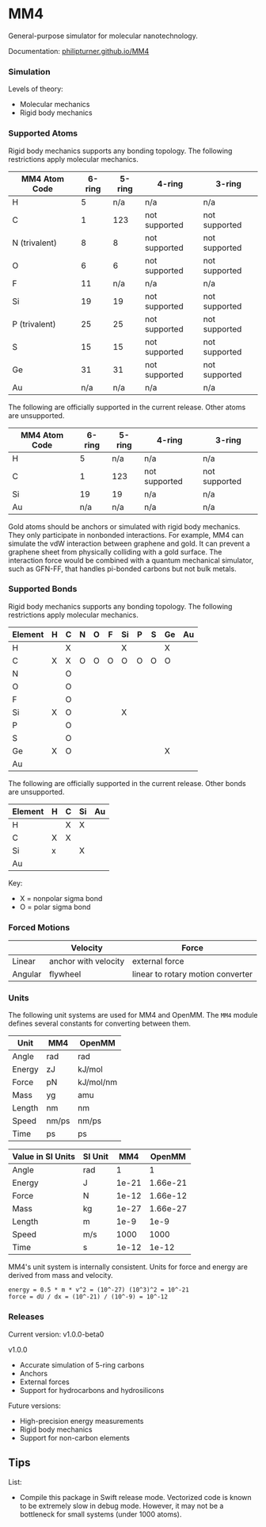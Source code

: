 # MM4

General-purpose simulator for molecular nanotechnology.

Documentation: [philipturner.github.io/MM4](https://philipturner.github.io/MM4)

### Simulation

Levels of theory:
- Molecular mechanics
- Rigid body mechanics

### Supported Atoms

Rigid body mechanics supports any bonding topology. The following restrictions apply molecular mechanics.

| MM4 Atom Code | 6-ring | 5-ring | 4-ring | 3-ring |
| - | - | - | - | - |
| H             | 5   | n/a | n/a           | n/a           |
| C             | 1   | 123 | not supported | not supported |
| N (trivalent) | 8   | 8   | not supported | not supported |
| O             | 6   | 6   | not supported | not supported |
| F             | 11  | n/a | n/a           | n/a           |
| Si            | 19  | 19  | not supported | not supported |
| P (trivalent) | 25  | 25  | not supported | not supported |
| S             | 15  | 15  | not supported | not supported |
| Ge            | 31  | 31  | not supported | not supported |
| Au            | n/a | n/a | n/a           | n/a           |

The following are officially supported in the current release. Other atoms are unsupported.

| MM4 Atom Code | 6-ring | 5-ring | 4-ring | 3-ring |
| - | - | - | - | - |
| H             | 5   | n/a | n/a           | n/a           |
| C             | 1   | 123 | not supported | not supported |
| Si            | 19  | 19  | n/a           | n/a           |
| Au            | n/a | n/a | n/a           | n/a           |

Gold atoms should be anchors or simulated with rigid body mechanics. They only participate in nonbonded interactions. For example, MM4 can simulate the vdW interaction between graphene and gold. It can prevent a graphene sheet from physically colliding with a gold surface. The interaction force would be combined with a quantum mechanical simulator, such as GFN-FF, that handles pi-bonded carbons but not bulk metals.

### Supported Bonds

Rigid body mechanics supports any bonding topology. The following restrictions apply molecular mechanics.

| Element | H | C | N | O | F | Si | P | S | Ge | Au |
| ------- | - | - | - | - | - | - | - | - | - | - |
| H       |   | X |   |   |   | X |   |   | X |   |
| C       | X | X | O | O | O | O | O | O | O |   |
| N       |   | O |   |   |   |   |   |   |   |   |
| O       |   | O |   |   |   |   |   |   |   |   |
| F       |   | O |   |   |   |   |   |   |   |   |
| Si      | X | O |   |   |   | X |   |   |   |   |
| P       |   | O |   |   |   |   |   |   |   |   |
| S       |   | O |   |   |   |   |   |   |   |   |
| Ge      | X | O |   |   |   |   |   |   | X |   |
| Au      |   |   |   |   |   |   |   |   |   |   |

The following are officially supported in the current release. Other bonds are unsupported.

| Element | H | C | Si | Au |
| ------- | - | - | - | - |
| H       |   | X | X |   |
| C       | X | X |   |   |
| Si      | x |   | X |   |
| Au      |   |   |   |   |

Key:
- X = nonpolar sigma bond
- O = polar sigma bond

### Forced Motions

|         | Velocity             | Force           |
| ------- | -------------------- | --------------- |
| Linear  | anchor with velocity | external force  |
| Angular | flywheel             | linear to rotary motion converter |

### Units

The following unit systems are used for MM4 and OpenMM. The `MM4` module defines several constants for converting between them.

| Unit   | MM4   | OpenMM    |
| ------ | ----- | --------- |
| Angle  | rad   | rad       |
| Energy | zJ    | kJ/mol    |
| Force  | pN    | kJ/mol/nm |
| Mass   | yg    | amu       |
| Length | nm    | nm        |
| Speed  | nm/ps | nm/ps     |
| Time   | ps    | ps        |

| Value in SI Units | SI Unit | MM4   | OpenMM    |
| ----------------- | ------- | ----- | --------- |
| Angle             | rad     | 1     | 1         |
| Energy            | J       | 1e-21 | 1.66e-21  |
| Force             | N       | 1e-12 | 1.66e-12  |
| Mass              | kg      | 1e-27 | 1.66e-27  |
| Length            | m       | 1e-9  | 1e-9      |
| Speed             | m/s     | 1000  | 1000      |
| Time              | s       | 1e-12 | 1e-12     |

MM4's unit system is internally consistent. Units for force and energy are derived from mass and velocity.

```
energy = 0.5 * m * v^2 = (10^-27) (10^3)^2 = 10^-21
force = dU / dx = (10^-21) / (10^-9) = 10^-12
```

### Releases

Current version: v1.0.0-beta0

v1.0.0
- Accurate simulation of 5-ring carbons
- Anchors
- External forces
- Support for hydrocarbons and hydrosilicons

Future versions:
- High-precision energy measurements
- Rigid body mechanics
- Support for non-carbon elements

## Tips

List:
- Compile this package in Swift release mode. Vectorized code is known to be extremely slow in debug mode. However, it may not be a bottleneck for small systems (under 1000 atoms).
